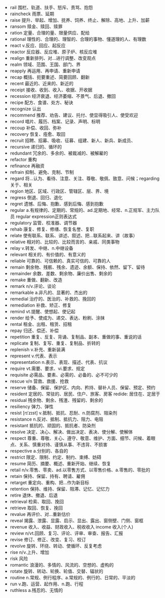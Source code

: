 - rail 围栏、轨道、扶手、怒斥、责骂、抱怨
- raincheck 雨票、延期
- raise 提升、举起、增加、抚养、饲养、终止、解除、高地、上升、加薪
- ransom 赎金、赎回、赎罪
- ration 定量、合理的量、限量供应、配给 
- rational 理性的、合理的、理智的、合理的事物、懂道理的人、有理数
- react v.反应、回应、起反应
- reactor 反应器、反应堆、原子炉、核反应堆
- realign 重新排列、对...进行调整、改变观点
- realm 领域、范围、王国、部门、界
- reapply 再运用、再申请、重新申请
- recap 概括、扼要重述、简要回顾、翻新
- recent 最近的、近来的、新近的
- receipt 接收、收到、收入、收据、开收据
- recession 经济衰退、经济萎缩、不景气、后退、撤回
- recipe 配方、食谱、处方、秘诀
- recognize 认出
- recommend 推荐、劝告、建议、托付、使显得吸引人、使受欢迎
- record 唱片、履历、档案、记录、声明、标明
- recoup 补偿、收回、弥补
- recovery 恢复、痊愈、取回
- recruit 招聘、招募、吸收、征募、组建、新人、新兵、新成员、
- recursive 递归的、循环的
- redundant 冗余的、多余的、被裁减的、被解雇的
- refactor 重构
- refinance 再融资
- refrain 抑制、避免、克制、节制
- regard 将...认为、看待、注意、关注、尊敬、敬佩、致意、问候；regarding 关于、相关
- region 地区、区域、行政区、管辖区、层、界、境
- regress 倒退、回归、退化
- regret 遗憾、后悔、抱歉、感到后悔、感到抱歉
- regular a.有规律的、定期的、常规的、ad.定期地、经常、n.正规军、主力队员  regular expression正则表达式
- regulatory 监管、校准器、调节器
- rehab 康复、修复、修缮、恢复名誉、复职
- relate 使有联系、联系、讲述、叙述、把...联系起来、讲（故事）
- relative 相对的、比较的、比较而言的、亲戚、同类事物
- relay v.转发、中继、n.中继设备
- relevant 相关的、有价值的、有意义的
- reliable 可靠的、可信赖的、真实可信的、可靠的人
- remain 剩余物、残骸、残余、遗迹、余额、保持、依然、留下、留待
- remainder 余数、差数、剩余物、廉价出售、剩余的
- remake 重做、翻新、改造
- remark n/v.评论、谈论
- remarkable a.非凡的、显著的、杰出的
- remedial 治疗的、医治的、补救的、挽回的
- remediation 补救、矫正、修复
- remind vt.提醒、使想起、使记起
- render 给予、使成为、递交、表达、粉刷、涂抹
- rental 租金、出租、租赁、招租
- repay 归还、偿还、补偿
- repetition 重复、反复、背诵、复制品、副本、重做的事、重说的话
- replicate 复制、复写、重复、复制品、折转的
- replenish v.补充、重新装满
- represent v.代表、表示
- representation n.表示、表现、描述、代表、抗议
- require vt.需要、要求、vi.要求、规定
- requisite 必需品、要素、必需的、必备的、必不可少的
- rescue v/n 营救、救援、抢救
- reserve 储备、保留、保护区、内向、矜持、替补人员、保留、预定、预约
- resident 定居的、常驻的、居民、住户、旅客、房客  redide: 居住在、定居于
- residual 残余物、剩余、残渣、残留的、剩余的
- resiliency 弹力、弹性
- resist [rɪˈzɪst] v.抵制、抵抗、忍耐、n.防腐剂、阻染剂
- resistance n.反对、抵制、抵抗力、阻力、电阻
- resistant 抵抗的、顽固的、抵抗者、防染剂
- resolve 决定、决心、解决、做出决定、表决、使分解、使解体
- respect 尊重、尊敬、关心、遵守、敬意、维护、方面、细节、问候、着眼点、关系、慎重对待、谨慎从事、不违背、不损害
- respective a.分别的、各自的
- restrict 限定、限制、约定、制约、束缚、妨碍
- resume 简历、摘要、概述、重新开始、继续、恢复
- retail n/v.零售、零卖、ad.以零售方式、以零售价格、a.零售的、零批的
- retain 保持、保留、持有、聘请、雇佣
- retarget 重定向、重构、把...作为新目标
- retention 保持、维持、保留、阻滞、记忆、记忆力
- retire 退休、撤退、后退
- retrieval 检索、取回、挽回
- retrieve 取回、恢复、挽回
- revalue 再评价、对...重新估价
- reveal 揭露、泄露、显露、启示、显出、露出、窗侧壁、门侧、窗框
- revenue 收入、收益、财政收入、税收收入  income 收入(个人)
- review n/vt.回顾、复习、评论、评审、审查、报告、汇报
- revise 修订、修正、改变、复习、校订
- revolve 旋转、环绕、转动、使循环、反复考虑
- rise n/v.上升、增加
- risk  风险
- romantic 浪漫的、多情的、风流的、空想的、虚构的
- rotate 旋转、转动、轮换、轮值、交替、辐状的
- routine n.常规、例行程序、a.常规的、例行的、日常的、平淡的
- run v.跑、运营、起作用、n.跑、行程
- ruthless a.残忍的、无情的